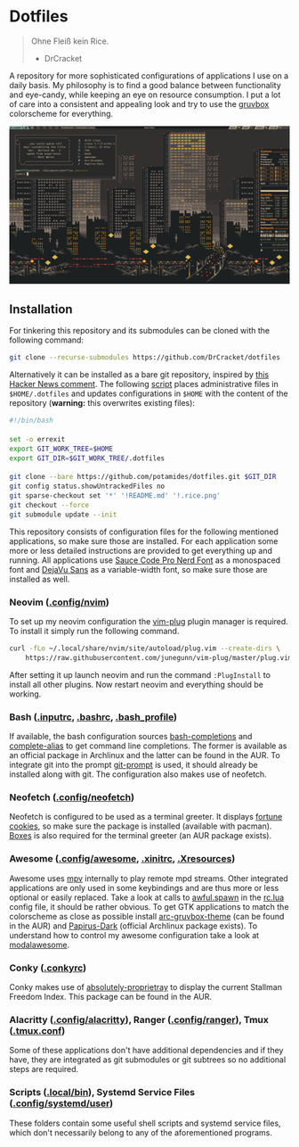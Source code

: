 # Dotfiles

> Ohne Fleiß kein Rice.
> - DrCracket

A repository for more sophisticated configurations of applications I use on a
daily basis. My philosophy is to find a good balance between functionality and
eye-candy, while keeping an eye on resource consumption. I put a lot of care
into a consistent and appealing look and try to use the
[gruvbox](https://github.com/morhetz/gruvbox) colorscheme for everything.

![](.rice.png)

## Installation

For tinkering this repository and its submodules can be cloned with the
following command:
```sh
git clone --recurse-submodules https://github.com/DrCracket/dotfiles
```

Alternatively it can be installed as a bare git repository, inspired by [this
Hacker News comment](https://news.ycombinator.com/item?id=11070797). The
following
[script](https://gist.github.com/potamides/385866f8380ec65f40de734c53147040)
places administrative files in `$HOME/.dotfiles` and updates configurations in
`$HOME` with the content of the repository (**warning:** this overwrites
existing files):
```sh
#!/bin/bash

set -o errexit
export GIT_WORK_TREE=$HOME
export GIT_DIR=$GIT_WORK_TREE/.dotfiles

git clone --bare https://github.com/potamides/dotfiles.git $GIT_DIR
git config status.showUntrackedFiles no
git sparse-checkout set '*' '!README.md' '!.rice.png'
git checkout --force
git submodule update --init
```

This repository consists of configuration files for the following mentioned
applications, so make sure those are installed. For each application some more
or less detailed instructions are provided to get everything up and running.
All applications use [Sauce Code Pro Nerd
Font](https://github.com/ryanoasis/nerd-fonts/tree/master/patched-fonts/SourceCodePro)
as a monospaced font and [DejaVu Sans](https://dejavu-fonts.github.io/) as a
variable-width font, so make sure those are installed as well.

### Neovim ([.config/nvim](.config/nvim/))
To set up my neovim configuration the
[vim-plug](https://github.com/junegunn/vim-plug) plugin manager is required. To
install it simply run the following command.

```sh
curl -fLo ~/.local/share/nvim/site/autoload/plug.vim --create-dirs \
    https://raw.githubusercontent.com/junegunn/vim-plug/master/plug.vim
```

After setting it up launch neovim and run the command `:PlugInstall` to install
all other plugins. Now restart neovim and everything should be working.

### Bash ([.inputrc](.inputrc), [.bashrc](.bashrc), [.bash\_profile](.bash_profile))
If available, the bash configuration sources
[bash-completions](https://github.com/scop/bash-completion) and
[complete-alias](https://github.com/cykerway/complete-alias) to get command
line completions. The former is available as an official package in Archlinux
and the latter can be found in the AUR. To integrate git into the prompt
[git-prompt](https://github.com/git/git/blob/master/contrib/completion/git-prompt.sh)
is used, it should already be installed along with git.
The configuration also makes use of neofetch.

### Neofetch ([.config/neofetch](.config/neofetch))
Neofetch is configured to be used as a terminal greeter. It displays [fortune
cookies](https://www.shlomifish.org/open-source/projects/fortune-mod/), so make
sure the package is installed (available with pacman).
[Boxes](https://boxes.thomasjensen.com/) is also required for the terminal
greeter (an AUR package exists).

### Awesome ([.config/awesome](.config/awesome), [.xinitrc](.xinitrc), [.Xresources](.Xresources))
Awesome uses [mpv](https://mpv.io/) internally to play remote mpd streams.
Other integrated applications are only used in some keybindings and are thus
more or less optional or easily replaced. Take a look at calls to
[awful.spawn](https://awesomewm.org/doc/api/libraries/awful.spawn.html) in the
[rc.lua](.config/awesome/rc.lua) config file, it should be rather obvious. To
get GTK applications to match the colorscheme as close as possible install
[arc-gruvbox-theme](https://github.com/cyrinux/arc-gruvbox-theme) (can be found
in the AUR) and
[Papirus-Dark](https://github.com/PapirusDevelopmentTeam/papirus-icon-theme)
(official Archlinux package exists). To understand how to control my awesome
configuration take a look at
[modalawesome](https://github.com/DrCracket/modalawesome).

### Conky ([.conkyrc](.conkyrc))
Conky makes use of
[absolutely-proprietray](https://github.com/vmavromatis/absolutely-proprietary)
to display the current Stallman Freedom Index. This package can be found in the
AUR.

### Alacritty ([.config/alacritty](.config/alacritty)), Ranger ([.config/ranger](.config/ranger)), Tmux ([.tmux.conf](.tmux.conf))
Some of these applications don't have additional dependencies and if they have,
they are integrated as git submodules or git subtrees so no additional steps
are required.

### Scripts ([.local/bin](.local/bin)), Systemd Service Files ([.config/systemd/user](.config/systemd/user))
These folders contain some useful shell scripts and systemd service files,
which don't necessarily belong to any of the aforementioned programs.
